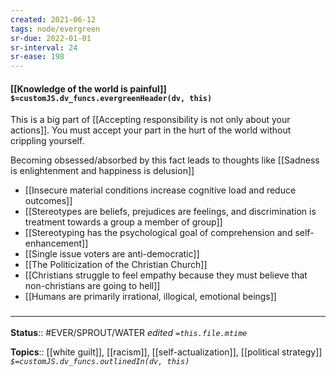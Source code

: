 ```yaml
---
created: 2021-06-12
tags: node/evergreen
sr-due: 2022-01-01
sr-interval: 24
sr-ease: 198
---
```


#### [[Knowledge of the world is painful]] `$=customJS.dv_funcs.evergreenHeader(dv, this)`

This is a big part of [[Accepting responsibility is not only about your actions]]. You must accept your part in the hurt of the world without crippling yourself.

Becoming obsessed/absorbed by this fact leads to thoughts like [[Sadness is enlightenment and happiness is delusion]]

- [[Insecure material conditions increase cognitive load and reduce outcomes]]
- [[Stereotypes are beliefs, prejudices are feelings, and discrimination is treatment towards a group a member of group]]
- [[Stereotyping has the psychological goal of comprehension and self-enhancement]]
- [[Single issue voters are anti-democratic]]
- [[The Politicization of the Christian Church]]
- [[Christians struggle to feel empathy because they must believe that non-christians are going to hell]]
- [[Humans are primarily irrational, illogical, emotional beings]]

### <hr class="footnote"/>

**Status**:: #EVER/SPROUT/WATER 
*edited `=this.file.mtime`*

**Topics**:: [[white guilt]], [[racism]], [[self-actualization]], [[political strategy]]
*`$=customJS.dv_funcs.outlinedIn(dv, this)`*
